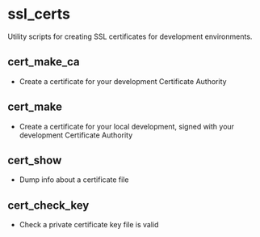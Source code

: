# ssl_certs

Utility scripts for creating SSL certificates for development environments.

## cert_make_ca

* Create a certificate for your development Certificate Authority

## cert_make

* Create a certificate for your local development, signed with your development Certificate Authority

## cert_show

* Dump info about a certificate file

## cert_check_key

* Check a private certificate key file is valid
